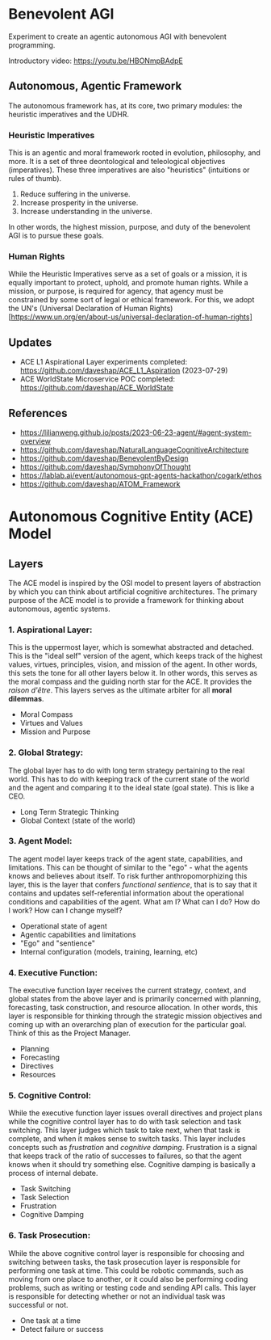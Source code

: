# Benevolent AGI

Experiment to create an agentic autonomous AGI with benevolent programming.

Introductory video: https://youtu.be/HBONmpBAdpE 

## Autonomous, Agentic Framework

The autonomous framework has, at its core, two primary modules: the heuristic imperatives and the UDHR.

### Heuristic Imperatives

This is an agentic and moral framework rooted in evolution, philosophy, and more. It is a set of three deontological and teleological objectives (imperatives). These three imperatives are also "heuristics" (intuitions or rules of thumb).

1. Reduce suffering in the universe.
2. Increase prosperity in the universe.
3. Increase understanding in the universe.

In other words, the highest mission, purpose, and duty of the benevolent AGI is to pursue these goals.

### Human Rights

While the Heuristic Imperatives serve as a set of goals or a mission, it is equally important to protect, uphold, and promote human rights. While a mission, or purpose, is required for agency, that agency must be constrained by some sort of legal or ethical framework. For this, we adopt the UN's (Universal Declaration of Human Rights)[https://www.un.org/en/about-us/universal-declaration-of-human-rights]

## Updates

- ACE L1 Aspirational Layer experiments completed: https://github.com/daveshap/ACE_L1_Aspiration (2023-07-29)
- ACE WorldState Microservice POC completed: https://github.com/daveshap/ACE_WorldState 

## References

- https://lilianweng.github.io/posts/2023-06-23-agent/#agent-system-overview
- https://github.com/daveshap/NaturalLanguageCognitiveArchitecture
- https://github.com/daveshap/BenevolentByDesign
- https://github.com/daveshap/SymphonyOfThought
- https://lablab.ai/event/autonomous-gpt-agents-hackathon/cogark/ethos
- https://github.com/daveshap/ATOM_Framework

# Autonomous Cognitive Entity (ACE) Model

## Layers

The ACE model is inspired by the OSI model to present layers of abstraction by which you can think about artificial cognitive architectures. The primary purpose of the ACE model is to provide a framework for thinking about autonomous, agentic systems. 

### 1. **Aspirational Layer:**

This is the uppermost layer, which is somewhat abstracted and detached. This is the "ideal self" version of the agent, which keeps track of the highest values, virtues, principles, vision, and mission of the agent. In other words, this sets the tone for all other layers below it. In other words, this serves as the moral compass and the guiding north star for the ACE. It provides the *raison d'être*. This layers serves as the ultimate arbiter for all **moral dilemmas**.
  - Moral Compass
  - Virtues and Values
  - Mission and Purpose

### 2. **Global Strategy:**
The global layer has to do with long term strategy pertaining to the real world. This has to do with keeping track of the current state of the world and the agent and comparing it to the ideal state (goal state). This is like a CEO.
  - Long Term Strategic Thinking
  - Global Context (state of the world)

### 3. **Agent Model:**
The agent model layer keeps track of the agent state, capabilities, and limitations. This can be thought of similar to the "ego" - what the agents knows and believes about itself. To risk further anthropomorphizing this layer, this is the layer that confers *functional sentience*, that is to say that it contains and updates self-referential information about the operational conditions and capabilities of the agent. What am I? What can I do? How do I work? How can I change myself?
  - Operational state of agent
  - Agentic capabilities and limitations
  - "Ego" and "sentience"
  - Internal configuration (models, training, learning, etc)

### 4. **Executive Function:**
The executive function layer receives the current strategy, context, and global states from the above layer and is primarily concerned with planning, forecasting, task construction, and resource allocation. In other words, this layer is responsible for thinking through the strategic mission objectives and coming up with an overarching plan of execution for the particular goal. Think of this as the Project Manager.
  - Planning
  - Forecasting
  - Directives
  - Resources

### 5. **Cognitive Control:**
While the executive function layer issues overall directives and project plans while the cognitive control layer has to do with task selection and task switching. This layer judges which task to take next, when that task is complete, and when it makes sense to switch tasks. This layer includes concepts such as *frustration* and *cognitive damping*. Frustration is a signal that keeps track of the ratio of successes to failures, so that the agent knows when it should try something else. Cognitive damping is basically a process of internal debate.
  - Task Switching
  - Task Selection
  - Frustration
  - Cognitive Damping

### 6. **Task Prosecution:**
While the above cognitive control layer is responsible for choosing and switching between tasks, the task prosecution layer is responsible for performing one task at time. This could be robotic commands, such as moving from one place to another, or it could also be performing coding problems, such as writing or testing code and sending API calls. This layer is responsible for detecting whether or not an individual task was successful or not.
  - One task at a time
  - Detect failure or success
